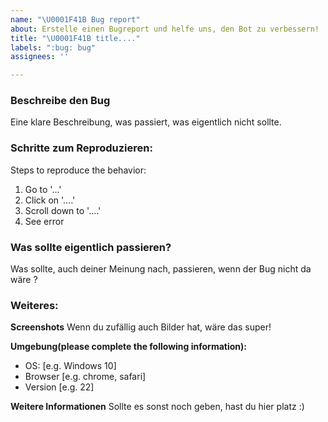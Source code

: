 ```yaml
---
name: "\U0001F41B Bug report"
about: Erstelle einen Bugreport und helfe uns, den Bot zu verbessern!
title: "\U0001F41B title...."
labels: ":bug: bug"
assignees: ''

---
```


### Beschreibe den Bug
Eine klare Beschreibung, was passiert, was eigentlich nicht sollte.

### Schritte zum Reproduzieren:
Steps to reproduce the behavior:
1. Go to '...'
2. Click on '....'
3. Scroll down to '....'
4. See error

### Was sollte eigentlich passieren?
Was sollte, auch deiner Meinung nach, passieren, wenn der Bug nicht da wäre ?

### Weiteres:

**Screenshots**
Wenn du zufällig auch Bilder hat, wäre das super!

**Umgebung(please complete the following information):**
 - OS: [e.g. Windows 10]
 - Browser [e.g. chrome, safari]
 - Version [e.g. 22]

**Weitere Informationen**
Sollte es sonst noch geben, hast du hier platz :)
